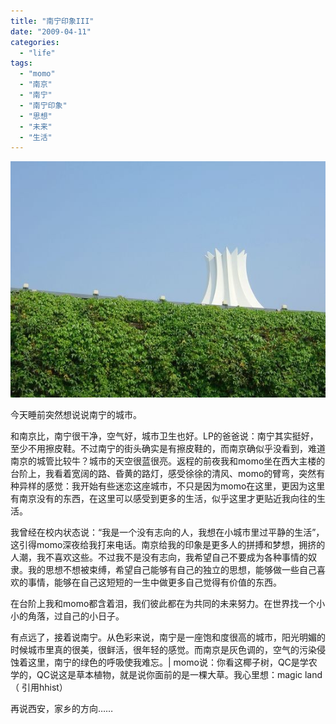 ```yaml
---
title: "南宁印象III"
date: "2009-04-11"
categories: 
  - "life"
tags: 
  - "momo"
  - "南京"
  - "南宁"
  - "南宁印象"
  - "思想"
  - "未来"
  - "生活"
---
```


[![南宁](images/large_sinp_11968a206107.jpg "南宁")](http://blog.natt.cc/463.html/large_sinp_11968a206107)

今天睡前突然想说说南宁的城市。

和南京比，南宁很干净，空气好，城市卫生也好。LP的爸爸说：南宁其实挺好，至少不用擦皮鞋。不过南宁的街头确实是有擦皮鞋的，而南京确似乎没看到，难道南京的城管比较牛？城市的天空很蓝很亮。返程的前夜我和momo坐在西大主楼的台阶上，我看着宽阔的路、昏黄的路灯，感受徐徐的清风、momo的臂弯，突然有种异样的感觉：我开始有些迷恋这座城市，不只是因为momo在这里，更因为这里有南京没有的东西，在这里可以感受到更多的生活，似乎这里才更贴近我向往的生活。

我曾经在校内状态说：“我是一个没有志向的人，我想在小城市里过平静的生活”，这引得momo深夜给我打来电话。南京给我的印象是更多人的拼搏和梦想，拥挤的人潮，我不喜欢这些。不过我不是没有志向，我希望自己不要成为各种事情的奴隶。我的思想不想被束缚，希望自己能够有自己的独立的思想，能够做一些自己喜欢的事情，能够在自己这短短的一生中做更多自己觉得有价值的东西。

在台阶上我和momo都含着泪，我们彼此都在为共同的未来努力。在世界找一个小小的角落，过自己的小日子。

有点远了，接着说南宁。从色彩来说，南宁是一座饱和度很高的城市，阳光明媚的时候城市里真的很美，很鲜活，很年轻的感觉。而南京是灰色调的，空气的污染侵蚀着这里，南宁的绿色的呼吸使我难忘。| momo说：你看这椰子树，QC是学农学的，QC说这是草本植物，就是说你面前的是一棵大草。我心里想：magic land  （ 引用hhist）

再说西安，家乡的方向……
